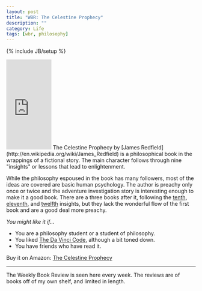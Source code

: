 ```yaml
---
layout: post
title: "WBR: The Celestine Prophecy"
description: ""
category: Life
tags: [wbr, philosophy]
---
```

{% include JB/setup %}

<iframe class="float_right" style="width:120px;height:240px;" marginwidth="0" marginheight="0" scrolling="no" frameborder="0" src="http://ws-na.amazon-adsystem.com/widgets/q?ServiceVersion=20070822&amp;Operation=GetAdHtml&amp;ID=OneJS&amp;OneJS=1&amp;source=ss&amp;ref=ss_til&amp;ad_type=product_link&amp;tracking_id=without-20&amp;marketplace=amazon&amp;region=US&amp;placement=0446671002&amp;asins=0446671002&amp;show_border=true&amp;link_opens_in_new_window=true&amp;MarketPlace=US">
</iframe>
The Celestine Prophecy by [James Redfield](http://en.wikipedia.org/wiki/James_Redfield) is a philosophical book in the wrappings of a fictional story. The main character follows through nine "insights" or lessons that lead to enlightenment.

While the philosophy espoused in the book has many followers, most of the ideas are covered are basic human psychology. The author is preachy only once or twice and the adventure investigation story is interesting enough to make it a good book. There are a three books after it, following the [tenth](http://www.amazon.com/gp/product/0446674575/ref=as_li_ss_tl?ie=UTF8&tag=without-20&linkCode=as2&camp=1789&creative=390957&creativeASIN=0446674575), [eleventh](http://www.amazon.com/gp/product/0446676489/ref=as_li_ss_tl?ie=UTF8&tag=without-20&linkCode=as2&camp=1789&creative=390957&creativeASIN=0446676489), and [twelfth](http://www.amazon.com/gp/product/0446575968/ref=as_li_ss_tl?ie=UTF8&tag=without-20&linkCode=as2&camp=1789&creative=390957&creativeASIN=0446575968) insights, but they lack the wonderful flow of the first book and are a good deal more preachy.

*You might like it if...*
* You are a philosophy student or a student of philosophy.
 * You liked [The Da Vinci Code](http://www.amazon.com/gp/product/0385504209/ref=as_li_ss_tl?ie=UTF8&tag=without-20&linkCode=as2&camp=1789&creative=390957&creativeASIN=0385504209), although a bit toned down.
 * You have friends who have read it.

Buy it on Amazon: [The Celestine Prophecy](http://www.amazon.com/gp/product/0446671002/ref=as_li_ss_tl?ie=UTF8&tag=without-20&linkCode=as2&camp=1789&creative=390957&creativeASIN=0446671002)

---

The Weekly Book Review is seen here every week. The reviews are of books off of my own shelf, and limited in length. 
